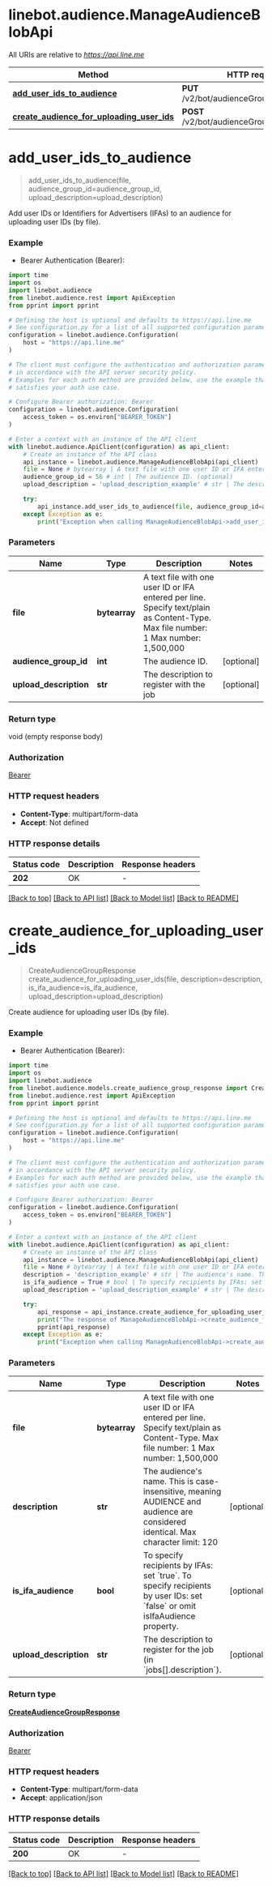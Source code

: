# linebot.audience.ManageAudienceBlobApi

All URIs are relative to *https://api.line.me*

Method | HTTP request | Description
------------- | ------------- | -------------
[**add_user_ids_to_audience**](ManageAudienceBlobApi.md#add_user_ids_to_audience) | **PUT** /v2/bot/audienceGroup/upload/byFile | 
[**create_audience_for_uploading_user_ids**](ManageAudienceBlobApi.md#create_audience_for_uploading_user_ids) | **POST** /v2/bot/audienceGroup/upload/byFile | 


# **add_user_ids_to_audience**
> add_user_ids_to_audience(file, audience_group_id=audience_group_id, upload_description=upload_description)



Add user IDs or Identifiers for Advertisers (IFAs) to an audience for uploading user IDs (by file).

### Example

* Bearer Authentication (Bearer):
```python
import time
import os
import linebot.audience
from linebot.audience.rest import ApiException
from pprint import pprint

# Defining the host is optional and defaults to https://api.line.me
# See configuration.py for a list of all supported configuration parameters.
configuration = linebot.audience.Configuration(
    host = "https://api.line.me"
)

# The client must configure the authentication and authorization parameters
# in accordance with the API server security policy.
# Examples for each auth method are provided below, use the example that
# satisfies your auth use case.

# Configure Bearer authorization: Bearer
configuration = linebot.audience.Configuration(
    access_token = os.environ["BEARER_TOKEN"]
)

# Enter a context with an instance of the API client
with linebot.audience.ApiClient(configuration) as api_client:
    # Create an instance of the API class
    api_instance = linebot.audience.ManageAudienceBlobApi(api_client)
    file = None # bytearray | A text file with one user ID or IFA entered per line. Specify text/plain as Content-Type. Max file number: 1 Max number: 1,500,000 
    audience_group_id = 56 # int | The audience ID. (optional)
    upload_description = 'upload_description_example' # str | The description to register with the job (optional)

    try:
        api_instance.add_user_ids_to_audience(file, audience_group_id=audience_group_id, upload_description=upload_description)
    except Exception as e:
        print("Exception when calling ManageAudienceBlobApi->add_user_ids_to_audience: %s\n" % e)
```


### Parameters

Name | Type | Description  | Notes
------------- | ------------- | ------------- | -------------
 **file** | **bytearray**| A text file with one user ID or IFA entered per line. Specify text/plain as Content-Type. Max file number: 1 Max number: 1,500,000  | 
 **audience_group_id** | **int**| The audience ID. | [optional] 
 **upload_description** | **str**| The description to register with the job | [optional] 

### Return type

void (empty response body)

### Authorization

[Bearer](../README.md#Bearer)

### HTTP request headers

 - **Content-Type**: multipart/form-data
 - **Accept**: Not defined

### HTTP response details
| Status code | Description | Response headers |
|-------------|-------------|------------------|
**202** | OK |  -  |

[[Back to top]](#) [[Back to API list]](../README.md#documentation-for-api-endpoints) [[Back to Model list]](../README.md#documentation-for-models) [[Back to README]](../README.md)

# **create_audience_for_uploading_user_ids**
> CreateAudienceGroupResponse create_audience_for_uploading_user_ids(file, description=description, is_ifa_audience=is_ifa_audience, upload_description=upload_description)



Create audience for uploading user IDs (by file).

### Example

* Bearer Authentication (Bearer):
```python
import time
import os
import linebot.audience
from linebot.audience.models.create_audience_group_response import CreateAudienceGroupResponse
from linebot.audience.rest import ApiException
from pprint import pprint

# Defining the host is optional and defaults to https://api.line.me
# See configuration.py for a list of all supported configuration parameters.
configuration = linebot.audience.Configuration(
    host = "https://api.line.me"
)

# The client must configure the authentication and authorization parameters
# in accordance with the API server security policy.
# Examples for each auth method are provided below, use the example that
# satisfies your auth use case.

# Configure Bearer authorization: Bearer
configuration = linebot.audience.Configuration(
    access_token = os.environ["BEARER_TOKEN"]
)

# Enter a context with an instance of the API client
with linebot.audience.ApiClient(configuration) as api_client:
    # Create an instance of the API class
    api_instance = linebot.audience.ManageAudienceBlobApi(api_client)
    file = None # bytearray | A text file with one user ID or IFA entered per line. Specify text/plain as Content-Type. Max file number: 1 Max number: 1,500,000 
    description = 'description_example' # str | The audience's name. This is case-insensitive, meaning AUDIENCE and audience are considered identical. Max character limit: 120  (optional)
    is_ifa_audience = True # bool | To specify recipients by IFAs: set `true`. To specify recipients by user IDs: set `false` or omit isIfaAudience property.  (optional)
    upload_description = 'upload_description_example' # str | The description to register for the job (in `jobs[].description`).  (optional)

    try:
        api_response = api_instance.create_audience_for_uploading_user_ids(file, description=description, is_ifa_audience=is_ifa_audience, upload_description=upload_description)
        print("The response of ManageAudienceBlobApi->create_audience_for_uploading_user_ids:\n")
        pprint(api_response)
    except Exception as e:
        print("Exception when calling ManageAudienceBlobApi->create_audience_for_uploading_user_ids: %s\n" % e)
```


### Parameters

Name | Type | Description  | Notes
------------- | ------------- | ------------- | -------------
 **file** | **bytearray**| A text file with one user ID or IFA entered per line. Specify text/plain as Content-Type. Max file number: 1 Max number: 1,500,000  | 
 **description** | **str**| The audience&#39;s name. This is case-insensitive, meaning AUDIENCE and audience are considered identical. Max character limit: 120  | [optional] 
 **is_ifa_audience** | **bool**| To specify recipients by IFAs: set &#x60;true&#x60;. To specify recipients by user IDs: set &#x60;false&#x60; or omit isIfaAudience property.  | [optional] 
 **upload_description** | **str**| The description to register for the job (in &#x60;jobs[].description&#x60;).  | [optional] 

### Return type

[**CreateAudienceGroupResponse**](CreateAudienceGroupResponse.md)

### Authorization

[Bearer](../README.md#Bearer)

### HTTP request headers

 - **Content-Type**: multipart/form-data
 - **Accept**: application/json

### HTTP response details
| Status code | Description | Response headers |
|-------------|-------------|------------------|
**200** | OK |  -  |

[[Back to top]](#) [[Back to API list]](../README.md#documentation-for-api-endpoints) [[Back to Model list]](../README.md#documentation-for-models) [[Back to README]](../README.md)

